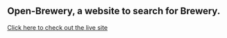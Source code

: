 ## Open-Brewery, a website to search for Brewery.

[Click here to check out the live site](https://rajeshpoojari39.github.io/Open-Brewery/)
